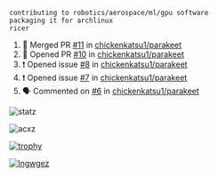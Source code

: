 ```
contributing to robotics/aerospace/ml/gpu software
packaging it for archlinux
ricer
```

<!--START_SECTION:activity-->
1. 🎉 Merged PR [#11](https://github.com/chickenkatsu1/parakeet/pull/11) in [chickenkatsu1/parakeet](https://github.com/chickenkatsu1/parakeet)
2. 💪 Opened PR [#10](https://github.com/chickenkatsu1/parakeet/pull/10) in [chickenkatsu1/parakeet](https://github.com/chickenkatsu1/parakeet)
3. ❗️ Opened issue [#8](https://github.com/chickenkatsu1/parakeet/issues/8) in [chickenkatsu1/parakeet](https://github.com/chickenkatsu1/parakeet)
4. ❗️ Opened issue [#7](https://github.com/chickenkatsu1/parakeet/issues/7) in [chickenkatsu1/parakeet](https://github.com/chickenkatsu1/parakeet)
5. 🗣 Commented on [#6](https://github.com/chickenkatsu1/parakeet/issues/6) in [chickenkatsu1/parakeet](https://github.com/chickenkatsu1/parakeet)
<!--END_SECTION:activity-->


![statz](https://github-readme-stats.vercel.app/api?username=acxz&include_all_commits=true&show_icons=true)

<p><img align="center" src="https://github-readme-streak-stats.herokuapp.com/?user=acxz&" alt="acxz" /></p>

[![trophy](https://github-profile-trophy.vercel.app/?username=acxz)](https://github.com/ryo-ma/github-profile-trophy)

[![lngwgez](https://github-readme-stats.vercel.app/api/top-langs/?username=acxz&layout=compact)](https://github.com/acxz/github-readme-stats)
